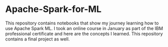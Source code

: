 # Apache-Spark-for-ML

This repository contains notebooks that show my journey learning how to use Apache Spark ML.
I took an online course in January as part of the IBM professional certificate and here are the concepts I learned.
This repository contains a final project as well.

